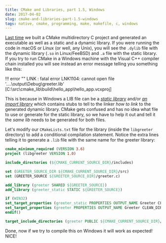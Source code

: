 ```yaml
---
title: CMake and Libraries, part 1.5, Windows
date: 2017-04-02
slug: cmake-and-libraries-part-1.5-windows
tags: native, cmake, programming, make, makefile, c, windows
---
```


[Last time]({filename}2017-03-24-libraries-and-cmake-part-1.md) we built a CMake multidirectory C project and generated an executable as well as a static and a dynamic library. If you were running the code in macOS or Linux (or well, any Unix), you will see the `.dylib` file with the dynamic library (`.so` in Linux/FeeBSD) and `.a` file with the static library. If you try to run CMake in a Windows machine with the Visual C++ compiler chain installed you will see instead an error message telling you something like this:

!!! error ""
    LINK : fatal error LNK1104: cannot open file '..\..\output\Debug\greeter.lib' [C:\src\cmake_lib\build\hello_app\hello_app.vcxproj]

This is because in Windows a LIB file can be a [_static library_](https://msdn.microsoft.com/en-us/library/ms235627.aspx) and/or [_an import library_](https://msdn.microsoft.com/en-us/library/windows/desktop/ms682592(v=vs.85).aspx) which contains stubs to tell to the linker _how to link_ to the generated dynamic library. CMake gets confused and has no idea what file to use or generate for the static library, so we have to help it out and tell it the _same lib_ needs to be generated for both files.

Let's modify our `CMakeLists.txt` file for the library (inside the `libgreeter` directory) to add a conditional compilation statement. Notice the extra lines telling it to generate a `.lib` file with the same name for the greeter library:

```cmake hl_lines="12 13 14 15"
cmake_minimum_required (VERSION 3.6)
project (libgreeter VERSION 1.0)

include_directories (${CMAKE_CURRENT_SOURCE_DIR}/includes)

set (GREETER_SOURCE_DIR ${CMAKE_CURRENT_SOURCE_DIR}/src)
set (GREETER_SOURCE ${GREETER_SOURCE_DIR}/greeter.c)

add_library (greeter SHARED ${GREETER_SOURCE})
add_library (greeter_static STATIC ${GREETER_SOURCE})

if (WIN32)
set_target_properties (greeter_static PROPERTIES OUTPUT_NAME Greeter CLEAN_DIRECTORY_OUTPUT 1)
set_target_properties (greeter PROPERTIES OUTPUT_NAME Greeter CLEAN_DIRECTORY_OUTPUT 1)
endif()

target_include_directories (greeter PUBLIC ${CMAKE_CURRENT_SOURCE_DIR}/includes)
```

Done, now if we try to compile this on Windows it will work as expected! NICE!
